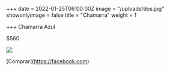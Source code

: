 +++
date = 2022-01-25T06:00:00Z
image = "/uploads/dos.jpg"
showonlyimage = false
title = "Chamarra"
weight = 1

+++
Chamarra Azul

$560

![](/uploads/dos.jpg)

\[Comprar\](https://facebook.com)